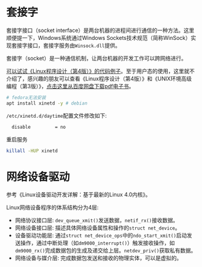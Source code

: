 # 套接字

套接字接口（socket interface）是两台机器的进程间进行通信的一种方法。这里顺便提一下，Windows系统通过Windows Sockets技术规范（简称WinSock）实现套接字接口，套接字服务由`Winsock.dll`提供。

套接字（socket）是一种通信机制，让两台机器的开发工作可以跨网络进行。

[可以试试《Linux程序设计（第4版）》的代码例子](https://gitee.com/chenxiaosonggitee/tmp/tree/master/book-src/beginning-linux-programming-4th-edition/780470147627-code-ch15/chapter15)。至于用户态的使用，这里就不介绍了，感兴趣的朋友可以查看《Linux程序设计（第4版）》和《UNIX环境高级编程（第3版）》，[点击这里从百度网盘下载pdf电子书](https://chenxiaosong.com/baidunetdisk)。

```sh
# fedora无法安装
apt install xinetd -y # debian
```

`/etc/xinetd.d/daytime`配置文件修改如下:
```sh
  disable         = no
```

重启服务
```sh
killall -HUP xinetd
```

# 网络设备驱动

参考《Linux设备驱动开发详解：基于最新的Linux 4.0内核》。

Linux网络设备程序的体系结构分为4层:

- 网络协议接口层: `dev_queue_xmit()`发送数据，`netif_rx()`接收数据。
- 网络设备接口层: 描述具体网络设备属性和操作的`struct net_device`。
- 设备驱动功能层: 通过`struct net_device_ops`中的`ndo_start_xmit()`启动发送操作，通过中断处理（如`dm9000_interrupt()`）触发接收操作，如`dm9000_rx()`完成数据包的生成及递交给上层。`netdev_priv()`获取私有数据。
- 网络设备与媒介层: 完成数据包发送和接收的物理实体，可以是虚拟的。

